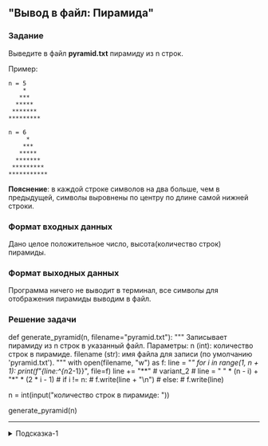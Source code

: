 ## "Вывод в файл: Пирамида"

### Задание

Выведите в файл **pyramid.txt** пирамиду из n строк.

Пример:
```
n = 5
    *
   ***
  *****
 *******
*********
```
```
n = 6
     *
    ***
   *****
  *******
 *********
***********
```
**Пояснение**: в каждой строке символов на два больше, чем в предыдущей, символы выровнены по центру по длине самой нижней строки.
### Формат входных данных

Дано целое положительное число, высота(количество строк) пирамиды.

### Формат выходных данных

Программа ничего не выводит в терминал, все символы для отображения пирамиды выводим в файл.

### Решение задачи

def generate_pyramid(n, filename="pyramid.txt"):
    """
    Записывает пирамиду из n строк в указанный файл.
    Параметры:
    n (int): количество строк в пирамиде.
    filename (str): имя файла для записи (по умолчанию 'pyramid.txt').
    """
    with open(filename, "w") as f:
        line = "*"
        for i in range(1, n + 1):
            print(f"{line:^{n*2-1}}", file=f)
            line += "**"
            # variant_2
            # line = " " * (n - i) + "*" * (2 * i - 1)
            # if i != n:
            #     f.write(line + "\n")
            # else:
            #     f.write(line)


n = int(input("количество строк в пирамиде: "))

generate_pyramid(n)

---
<details>
<summary>Подсказка-1</summary>
Вспомните про форматирование строк

```python
line = "**"
print(f"{line:^8}")
```
</details>
